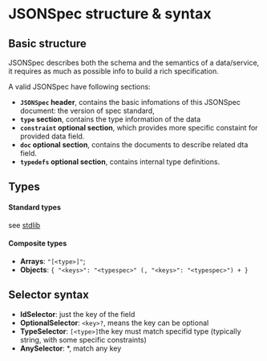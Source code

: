 # JSONSpec structure & syntax

## Basic structure

JSONSpec describes both the schema and the semantics of a data/service,
it requires as much as possible info to build a rich specification.

A valid JSONSpec have following sections:
  - **`JSONSpec` header**, contains the basic infomations of this JSONSpec document: the version of spec standard, 
  - **`type` section**, contains the type information of the data
  - **`constraint` optional section**, which provides more specific constaint for provided data field.
  - **`doc` optional section**, contains the documents to describe related dta field.
  - **`typedefs` optional section**, contains internal type definitions.

## Types

#### Standard types

see [stdlib](stlib.md)

#### Composite types

 - **Arrays**: `"[<type>]"`;
 - **Objects**: `{ "<keys>": "<typespec>" (, "<keys>": "<typespec>") + }`

## Selector syntax

  - **IdSelector**: just the key of the field
  - **OptionalSelector**: `<key>?`, means the key can be optional
  - **TypeSelector**: `[<type>]`the key must match specifid type (typically string, with some specific constraints)
  - **AnySelector**: *, match any key
